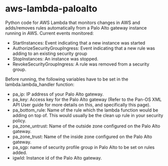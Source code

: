 # aws-lambda-paloalto

Python code for AWS Lambda that monitors changes in AWS and adds/removes rules automatically from a Palo Alto gateway instance running in AWS.
Current events monitored:
  * StartInstances: Event indicating that a new instance was started
  * AuthorizeSecurityGroupIngress: Event indicating that a new rule was adding to an existing security group
  * StopInstances: An instance was stopped.
  * RevokeSecurityGroupIngress: A rule was removed from a security group.

Before running, the following variables have to be set in the lambda.lambda_handler function:
  * pa_ip: IP address of your Palo Alto gateway.
  * pa_key: Access key for the Palo Alto gateway (Refer to the Pan-OS XML API User guide for more details on this, and specifically this page).
  * pa_bottom_rule: Name of the rule which the lambda function would be adding on top of. This would usually be the clean up rule in your security policy.
  * pa_zone_untrust: Name of the outside zone configured on the Palo Alto gateway.
  * pa_zone_trust: Name of the inside zone configured on the Palo Alto gateway.
  * pa_sgp: name of security profile group in Palo Alto to be set on rules added.
  * igwId: Instance id of the Palo Alto gateway.
  


